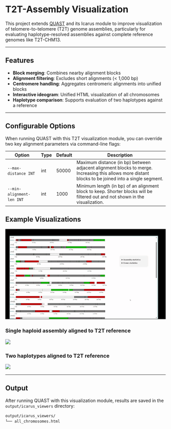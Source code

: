 # T2T-Assembly Visualization

This project extends [QUAST](https://github.com/ablab/quast) and its Icarus module to improve visualization of telomere-to-telomere (T2T) genome assemblies, particularly for evaluating haplotype-resolved assemblies against complete reference genomes like T2T-CHM13.

---

## Features

- **Block merging**: Combines nearby alignment blocks
- **Alignment filtering**: Excludes short alignments (< 1,000 bp)
- **Centromere handling**: Aggregates centromeric alignments into unified blocks
- **Interactive ideogram**: Unified HTML visualization of all chromosomes
- **Haplotype comparison**: Supports evaluation of two haplotypes against a reference

---

## Configurable Options

When running QUAST with this T2T visualization module, you can override two key alignment parameters via command-line flags:

| Option                 | Type  | Default  | Description                                                         |
|------------------------|-------|----------|---------------------------------------------------------------------|
| `--max-distance INT`   | int   | 50000    | Maximum distance (in bp) between adjacent alignment blocks to merge. Increasing this allows more distant blocks to be joined into a single segment. |
| `--min-alignment-len INT` | int | 1000     | Minimum length (in bp) of an alignment block to keep. Shorter blocks will be filtered out and not shown in the visualization. |


## Example Visualizations

![Single haplotype alignment](ideogram.gif)

### Single haploid assembly aligned to T2T reference
<img src="https://github.com/user-attachments/assets/672487a3-9a0f-4e56-a004-74fd36bf456c" width="600">

### Two haplotypes aligned to T2T reference
<img src="https://github.com/user-attachments/assets/6af022d2-feb5-4609-ba72-a34331d46878" width="600">

---

## Output

After running QUAST with this visualization module, results are saved in the `output/icarus_viewers` directory:

```bash
output/icarus_viewers/
└── all_chromosomes.html
